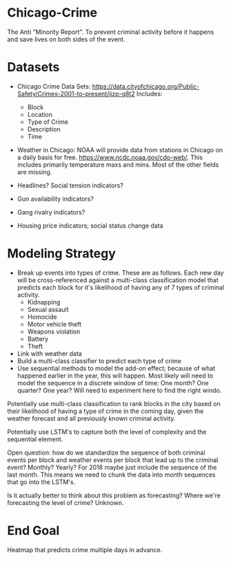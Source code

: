 # Chicago-Crime
The Anti "Minority Report". To prevent criminal activity before it happens and save lives on both sides of the event. 

# Datasets
- Chicago Crime Data Sets: 
https://data.cityofchicago.org/Public-Safety/Crimes-2001-to-present/ijzp-q8t2
Includes:
    - Block
    - Location
    - Type of Crime
    - Description
    - Time 

- Weather in Chicago: NOAA will provide data from stations in Chicago on a daily basis for free.
https://www.ncdc.noaa.gov/cdo-web/. This includes primarily temperature maxs and mins. Most of the other fields are missing.

- Headlines? Social tension indicators?
- Gun availability indicators? 
- Gang rivalry indicators? 
- Housing price indicators; social status change data


# Modeling Strategy
- Break up events into types of crime. These are as follows. Each new day will be cross-referenced against a multi-class classification model that predicts each block for it's likelihood of having any of 7 types of criminal activity.
    - Kidnapping
    - Sexual assault 
    - Homocide
    - Motor vehicle theft 
    - Weapons violation
    - Battery
    - Theft
- Link with weather data
- Build a multi-class classifier to predict each type of crime
- Use sequential methods to model the add-on effect; because of what happened earlier in the year, this will happen. Most likely will need to model the sequence in a discrete window of time: One month? One quarter? One year? Will need to experiment here to find the right windo. 

Potentially use multi-class classification to rank blocks in the city based on their likelihood of having a type of crime in the coming day, given the weather forecast and all previously known criminal activity. 


Potentially use LSTM's to capture both the level of complexity and the sequential element. 

Open question: how do we standardize the sequence of both criminal events per block and weather events per block that lead up to the criminal event? Monthly? Yearly? For 2018 maybe just include the sequence of the last month. This means we need to chunk the data into month sequences that go into the LSTM's.

Is it actually better to think about this problem as forecasting? Where we're forecasting the level of crime? Unknown.

# End Goal
Heatmap that predicts crime multiple days in advance.

